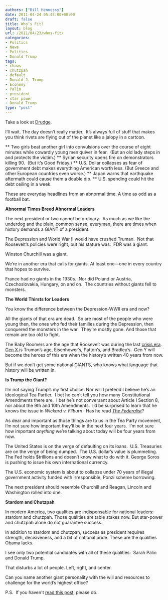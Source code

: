 ```yaml
---
authors: ["Bill Hennessy"]
date: 2011-04-24 05:45:00+00:00
draft: false
title: Who’s Fit?
layout: blog
url: /2011/04/23/whos-fit/
categories:
- Politics
- News
- Politics
- Donald Trump
tags:
- chaos
- chutzpah
- default
- Donald J. Trump
- Economy
- Palin
- president
- star power
- Donald Trump
type: "post"
---
```


Take a look at [Drudge](https://drudgereport.com/).

I’ll wait. The day doesn’t really matter.  It’s always full of stuff that makes you think rivets are flying out of the planet like a jalopy in a cartoon.




** Two girls beat another girl into convulsions over the course of eight minutes while cowardly young men quiver in fear.  (But an old lady steps in and protects the victim.)
** Syrian security opens fire on demonstrators killing 90.  (But it’s Good Friday.)
** U.S. Dollar collapses as fear of government debt makes everything American worth less. (But Greece and other European countries even worse.)
** Japan warns that earthquake aftermath could cause them a double dip.
** U.S. spending could hit the debt ceiling in a week.


These are everyday headlines from an abnormal time. A time as odd as a football bat.

**Abnormal Times Breed Abnormal Leaders**

The next president or two cannot be ordinary.  As much as we like the underdog and the plain, common sense, everyman, there are times when history demands a GIANT of a president.

The Depression and World War II would have crushed Truman.  Not that Roosevelt’s policies were right, but his stature was.  FDR was a giant.

Winston Churchill was a giant.

We’re in another era that calls for giants. At least one—one in every country that hopes to survive.

France had no giants in the 1930s.  Nor did Poland or Austria, Czechoslovakia, Hungary, on and on.  The countries without giants fell to monsters.

**The World Thirsts for Leaders**

You know the difference between the Depression-WWII era and now?

All the giants of that era are dead.  So are most of the people who were young then, the ones who fed their families during the Depression, then conquered the monsters in the war.  They’re mostly gone. And those that remain are too old to fight.

The Baby Boomers are the age that Roosevelt was during the last [crisis era](https://blog.lifecourse.com/2010/01/latest-predictions-for-the-fourth-turning/). [ Gen X ](https://blog.lifecourse.com/2009/12/generation-kill-doesnt-do-powerpoints/)is Truman’s age, Eisenhower’s, Patton’s, and Bradley’s.  Gen Y will become the heroes of this era when the history’s written 40 years from now.

But if we don’t get some national GIANTS, who knows what language that history will be written in.

**Is Trump the Giant?**

I’m not saying Trump’s my first choice. Nor will I pretend I believe he’s an ideological Tea Partier.  I bet he can’t tell you how many Constitutional Amendments there are.  I bet he’s not conversant about Article I Section 8, nor about the 9th and 10th Amendments.  I’d be surprised to learn that he knows the issue in _Wickard v. Filburn_.  Has he read _[The Federalist](https://www.constitution.org/fed/federa00.htm)_?

As dear and important as those things are to us in the Tea Party movement, I’m not sure how important they’ll be in the next four years.  I’m not sure how important _anything_ we’re talking about today will be four years from now.

The United States is on the verge of defaulting on its loans.  U.S. Treasuries are on the verge of being dumped.  The U.S. dollar’s value is plummeting.  The Fed holds $trillions and doesn’t know what to do with it. George Soros is pushing to issue his own international currency.

The U.S. economic system is about to collapse under 70 years of illegal government activity funded with irresponsible, Ponzi scheme borrowing.

The next president should resemble Churchill and Reagan, Lincoln and Washington rolled into one.

**Stardom and Chutzpah**

In modern America, two qualities are indispensable for national leaders: stardom and chutzpah. Those qualities are table stakes now. But star-power and chutzpah alone do not guarantee success.

In addition to stardom and chutzpah, success as president requires strength, decisiveness, and a bit of national pride. These are the qualities Obama lacks.

I see only two potential candidates with all of these qualities:  Sarah Palin and Donald Trump.

That disturbs a lot of people. Left, right, and center.

Can you name another giant personality with the will and resources to challenge for the world’s highest office?

P.S.  If you haven't [read this post](https://hennessysview.com/latest/dont-look-for-quick-fixes/), please do.
